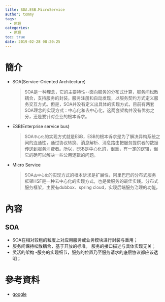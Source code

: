 ```yaml
---
title: SOA.ESB.MicroService
author: tommy
tags:
  - 原理
categories:
  - 原理
toc: true
date: 2019-02-28 08:20:25
---
```


# 簡介

- SOA(Service-Oriented Architecture)
  > SOA是一种理念，它的主要特性--面向服务的分布式计算，服务间松散耦合，支持服务的封装，服务注册和自动发现，以服务契约方式定义服务交互方式。但是，SOA并没有定义出具体的实现方式，目前有两套SOA理念的实现方式：中心化和去中心化，这两套架构并没有优劣之分，还是要针对企业的根本诉求。
- ESB(Enterprise service bus)
  > SOA`中心化`的实现方式就是ESB，ESB的根本诉求是为了解决异构系统之间的连通性，通过协议转换、消息解析、消息路由把服务提供者的数据传送到服务消费者。所以，ESB是中心化的，很重，有一定的逻辑，但它的确可以解决一些公用逻辑的问题。
- Micro Service
  > SOA`去中心化`的实现方式的根本诉求是扩展性，阿里巴巴的分布式服务框架HSF是一种去中心化的实现方式，也是微服务的最佳实践。分布式服务框架，主要有dubbox、spring cloud，实现后端服务治理的功能。

<!--more-->
# 內容

## SOA
- SOA在相对较粗的粒度上对应用服务或业务模块进行封装与重用；
- 服务间保持松散耦合，基于开放的标准， 服务的接口描述与具体实现无关；
- 灵活的架构 -服务的实现细节，服务的位置乃至服务请求的底层协议都应该透明；

# 參考資料
- [google](http://www.google.com)

